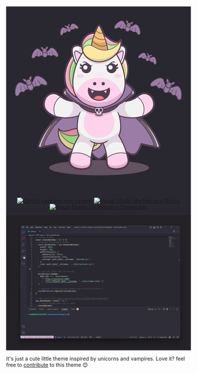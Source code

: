 <div style="background: #292831">
  <p align="center">
    <img src="https://raw.githubusercontent.com/waffleabyssx0x/vscode-theme-unicorn-vampire/master/img/512x512_full.png"/>
  </p>

  <p align="center">
  <a href="https://github.com/waffleabyssx0x/vscode-theme-unicorn-vampire" target="_blank">
  <img alt="GitHub package.json version" src="https://img.shields.io/github/package-json/v/waffleabyssx0x/vscode-theme-unicorn-vampire?color=ECD3ED&style=flat-square">
  </a>
  <a href="https://marketplace.visualstudio.com/items?itemName=wafflefactory2398.vscode-theme-unicorn-vampire&ssr=false#review-details" target="_blank">
  <img alt="Visual Studio Marketplace Rating" src="https://img.shields.io/visual-studio-marketplace/r/wafflefactory2398.vscode-theme-unicorn-vampire?color=ECD3ED&style=flat-square">
  </a>
  <a href="https://marketplace.visualstudio.com/items?itemName=wafflefactory2398.vscode-theme-unicorn-vampire" target="_blank">
  <img alt="Visual Studio Marketplace Downloads" src="https://img.shields.io/visual-studio-marketplace/d/wafflefactory2398.vscode-theme-unicorn-vampire?color=ECD3ED&style=flat-square">
  </a>
  </p>

  <p align="center">
    <img src="https://raw.githubusercontent.com/waffleabyssx0x/vscode-theme-unicorn-vampire/master/img/screenshot.png"/>
  </p>

</div>

It's just a cute little theme inspired by unicorns and vampires. Love it? feel free to [contribute](https://github.com/waffleabyssx0x/vscode-theme-unicorn-vampire) to this theme 😊
